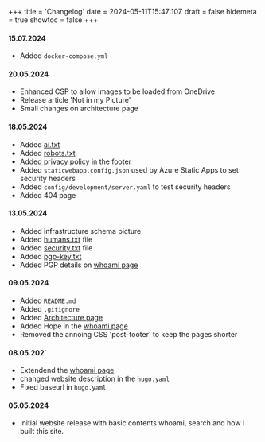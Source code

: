 +++
title = 'Changelog'
date = 2024-05-11T15:47:10Z
draft = false
hidemeta = true
showtoc = false
+++

#### 15.07.2024

* Added `docker-compose.yml`

#### 20.05.2024

* Enhanced CSP to allow images to be loaded from OneDrive
* Release article 'Not in my Picture'
* Small changes on architecture page

#### 18.05.2024

* Added [ai.txt](/ai.txt)
* Added [robots.txt](/robots.txt)
* Added [privacy policy](/privay) in the footer
* Added `staticwebapp.config.json` used by Azure Static Apps to set security headers
* Added `config/development/server.yaml` to test security headers
* Added 404 page

#### 13.05.2024

* Added infrastructure schema picture
* Added [humans.txt](/humans.txt) file
* Added [security.txt](.well-known/security.txt) file
* Added [pgp-key.txt](/pgp-key.txt)
* Added PGP details on [whoami page](/whoami)

#### 09.05.2024

* Added `README.md`
* Added `.gitignore`
* Added [Architecture page](/architecture)
* Added Hope in the [whoami page](/whoami)
* Removed the annoing CSS 'post-footer' to keep the pages shorter

#### 08.05.202`

* Extendend the [whoami page](/whoami)
* changed website description in the `hugo.yaml`
* Fixed baseurl in `hugo.yaml`

#### 05.05.2024

* Initial website release with basic contents whoami, search and how I built this site.
